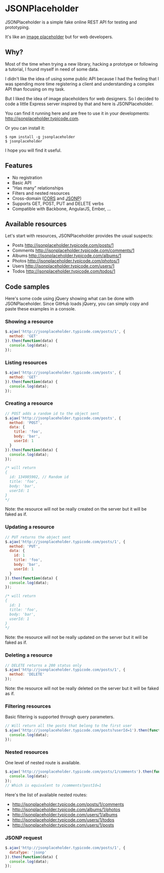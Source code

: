 JSONPlaceholder
===============

JSONPlaceholder is a simple fake online REST API for testing and prototyping.

It's like an [image placeholder](http://placehold.it/) but for web developers.


Why?
----

Most of the time when trying a new library, hacking a prototype or following a tutorial, I found myself in need of some data.

I didn't like the idea of using some public API because I had the feeling that I was spending more time registering a client and understanding a complex API than focusing on my task.

But I liked the idea of image placeholders for web designers. So I decided to code a little Express server inspired by that and here is JSONPlaceholder.

You can find it running here and are free to use it in your developments: http://jsonplaceholder.typicode.com. 

Or you can install it:

```
$ npm install -g jsonplaceholder
$ jsonplaceholder
```

I hope you will find it useful.


Features
--------

- No registration
- Basic API
- "Has many" relationships
- Filters and nested resources
- Cross-domain ([CORS](http://en.wikipedia.org/wiki/Cross-origin_resource_sharing) and [JSONP](http://en.wikipedia.org/wiki/JSONP))
- Supports GET, POST, PUT and DELETE verbs
- Compatible with Backbone, AngularJS, Ember, ...

Available resources
-------------------

Let's start with resources, JSONPlaceholder provides the usual suspects: 
- Posts http://jsonplaceholder.typicode.com/posts/1
- Comments http://jsonplaceholder.typicode.com/comments/1
- Albums http://jsonplaceholder.typicode.com/albums/1
- Photos http://jsonplaceholder.typicode.com/photos/1
- Users http://jsonplaceholder.typicode.com/users/1
- Todos http://jsonplaceholder.typicode.com/todos/1

Code samples
------------

Here's some code using jQuery showing what can be done with JSONPlaceholder. 
Since GitHub loads jQuery, you can simply copy and paste these examples in a console.

### Showing a resource

```javascript
$.ajax('http://jsonplaceholder.typicode.com/posts/1', {
  method: 'GET'
}).then(function(data) {
  console.log(data);
});
```

### Listing resources

```javascript
$.ajax('http://jsonplaceholder.typicode.com/posts', {
  method: 'GET'
}).then(function(data) {
  console.log(data);
});
```

### Creating a resource

```javascript
// POST adds a random id to the object sent
$.ajax('http://jsonplaceholder.typicode.com/posts', {
  method: 'POST',
  data: {
    title: 'foo',
    body: 'bar',
    userId: 1
  }
}).then(function(data) {
  console.log(data);
});

/* will return
{
  id: 134985902, // Random id
  title: 'foo',
  body: 'bar',
  userId: 1
}
*/
```

Note: the resource will not be really created on the server but it will be faked as if. 

### Updating a resource

```javascript
// PUT returns the object sent
$.ajax('http://jsonplaceholder.typicode.com/posts/1', {
  method: 'PUT',
  data: {
    id: 1
    title: 'foo',
    body: 'bar',
    userId: 1
  }
}).then(function(data) {
  console.log(data);
});

/* will return
{
  id: 1
  title: 'foo',
  body: 'bar',
  userId: 1
}
*/
```

Note: the resource will not be really updated on the server but it will be faked as if. 

### Deleting a resource

```javascript
// DELETE returns a 200 status only
$.ajax('http://jsonplaceholder.typicode.com/posts/1', {
  method: 'DELETE'
});
```

Note: the resource will not be really deleted on the server but it will be faked as if. 

### Filtering resources

Basic filtering is supported through query parameters.

```javascript
// Will return all the posts that belong to the first user
$.ajax('http://jsonplaceholder.typicode.com/posts?userId=1').then(function(data) {
  console.log(data);
});
```

### Nested resources

One level of nested route is available.

```javascript
$.ajax('http://jsonplaceholder.typicode.com/posts/1/comments').then(function(data) {
  console.log(data);
});
// Which is equivalent to /comments?postId=1
```

Here's the list of available nested routes:
- http://jsonplaceholder.typicode.com/posts/1/comments
- http://jsonplaceholder.typicode.com/albums/1/photos
- http://jsonplaceholder.typicode.com/users/1/albums
- http://jsonplaceholder.typicode.com/users/1/todos
- http://jsonplaceholder.typicode.com/users/1/posts

### JSONP request

```javascript
$.ajax('http://jsonplaceholder.typicode.com/posts/1', {
  dataType: 'jsonp'
}).then(function(data) {
  console.log(data);
});
```

